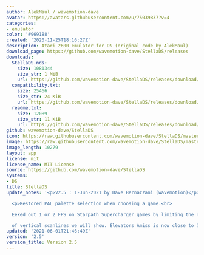```yaml
---
author: AlekMaul / wavemotion-dave
avatar: https://avatars.githubusercontent.com/u/75039837?v=4
categories:
- emulator
color: '#969188'
created: '2020-11-25T18:16:27Z'
description: Atari 2600 emulator for DS (original code by AlekMaul)
download_page: https://github.com/wavemotion-dave/StellaDS/releases
downloads:
  StellaDS.nds:
    size: 1081344
    size_str: 1 MiB
    url: https://github.com/wavemotion-dave/StellaDS/releases/download/2.5/StellaDS.nds
  compatibility.txt:
    size: 25466
    size_str: 24 KiB
    url: https://github.com/wavemotion-dave/StellaDS/releases/download/2.5/compatibility.txt
  readme.txt:
    size: 12089
    size_str: 11 KiB
    url: https://github.com/wavemotion-dave/StellaDS/releases/download/2.5/readme.txt
github: wavemotion-dave/StellaDS
icon: https://raw.githubusercontent.com/wavemotion-dave/StellaDS/master/logo.bmp
image: https://raw.githubusercontent.com/wavemotion-dave/StellaDS/master/arm9/gfx/bgTop.png
image_length: 10279
layout: app
license: mit
license_name: MIT License
source: https://github.com/wavemotion-dave/StellaDS
systems:
- DS
title: StellaDS
update_notes: '<p>V2.5 : 1-Jun-2021 by Dave Bernazzani (wavemotion)</p>

  <p>Restored PAL palette selection when choosing a game.<br>

  Eeked out 1 or 2 FPS on Starpath Supercharger games by limiting the number<br>

  of vertical scanlines we will show. Elevators Amiss is now close to 54FPS!</p>'
updated: '2021-06-01T21:46:49Z'
version: '2.5'
version_title: Version 2.5
---
```

